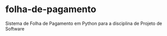 # folha-de-pagamento
Sistema de Folha de Pagamento em Python para a disciplina de Projeto de Software
